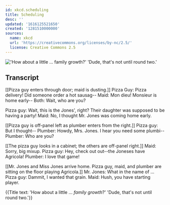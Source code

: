 ```yaml
---
id: xkcd.scheduling
title: Scheduling
desc: ''
updated: '1616125521650'
created: '1281510000000'
sources:
  name: xkcd
  url: 'https://creativecommons.org/licenses/by-nc/2.5/'
  license: Creative Commons 2.5
---
```

!['How about a little ... *family growth*?'  'Dude, that's not until round two.'](https://imgs.xkcd.com/comics/scheduling.png)

## Transcript
[[Pizza guy enters through door; maid is dusting.]]
Pizza Guy: Pizza delivery! Did someone order a hot sausag--
Maid: Mon dieu! Monsieur is home early--
Both: Wait, who are you?

Pizza guy: Wait, this is the Jones', right? Their daughter was supposed to be having a party!
Maid: No, I thought Mr. Jones was coming home early.

[[Pizza guy is off-panel left as plumber enters from the right.]]
Pizza guy: But I thought--
Plumber: Howdy, Mrs. Jones. I hear you need some plumbi--
Plumber: Who are you?

[[The pizza guy looks in a cabinet; the others are off-panel right.]]
Maid: Sorry, big mixup.
Pizza guy: Hey, check out out--the Joneses have Agricola!
Plumber: I love that game!

[[Mr. Jones and Miss Jones arrive home. Pizza guy, maid, and plumber are sitting on the floor playing Agricola.]]
Mr. Jones: What in the name of ...
Pizza guy: Dammit, I wanted that grain.
Maid: Hush, you have starting player.

{{Title text: 'How about a little ... *family growth*?'  'Dude, that's not until round two.'}}
